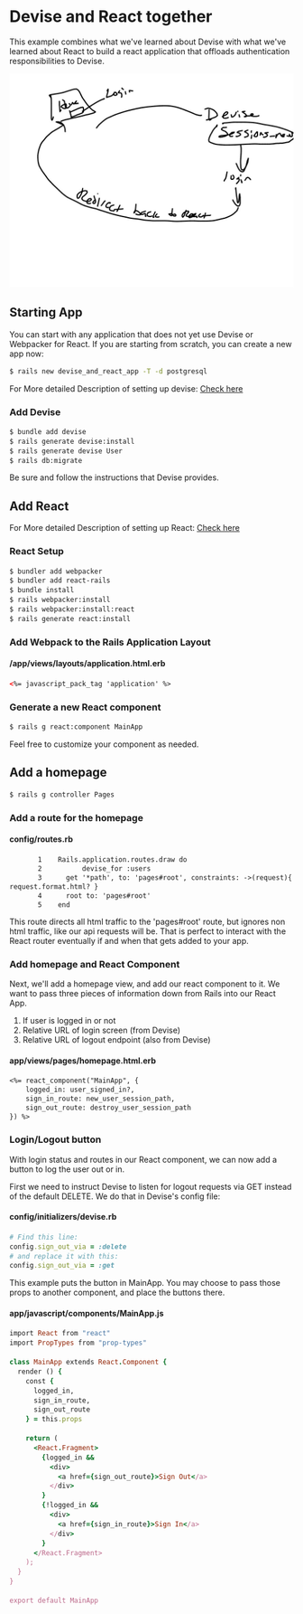 # Devise and React together
This example combines what we've learned about Devise with what we've learned about React to build a react application that offloads authentication responsibilities to Devise.

![devise and react together](./assets/devise-react-structure.jpg)

## Starting App

You can start with any application that does not yet use Devise or Webpacker for React.  If you are starting from scratch, you can create a new app now:
```bash
$ rails new devise_and_react_app -T -d postgresql
```

For More detailed Description of setting up devise: [Check here](./02-authorization-and-authentication/03_devise.md)
### Add Devise
```bash
$ bundle add devise
$ rails generate devise:install
$ rails generate devise User
$ rails db:migrate
```

Be sure and follow the instructions that Devise provides.



## Add React
For More detailed Description of setting up React: [Check here](./01-react-in-rails/02_Hello_World.md)

### React Setup
```bash
$ bundler add webpacker
$ bundler add react-rails
$ bundle install
$ rails webpacker:install
$ rails webpacker:install:react
$ rails generate react:install
```

### Add Webpack to the Rails Application Layout
#### /app/views/layouts/application.html.erb
```html
<%= javascript_pack_tag 'application' %>
```

### Generate a new React component
```bash
$ rails g react:component MainApp
```
Feel free to customize your component as needed.


## Add a homepage

```bash
$ rails g controller Pages
```

### Add a route for the homepage
#### config/routes.rb
```result
       1	Rails.application.routes.draw do
       2          devise_for :users
       3	  get '*path', to: 'pages#root', constraints: ->(request){ request.format.html? }
       4	  root to: 'pages#root'
       5	end
```
This route directs all html traffic to the 'pages#root' route, but ignores non html traffic, like our api requests will be.  That is perfect to interact with the React router eventually if and when that gets added to your app.

### Add homepage and React Component
Next, we'll add a homepage view, and add our react component to it.  We want to pass three pieces of information down from Rails into our React App.
1) If user is logged in or not
2) Relative URL of login screen (from Devise)
3) Relative URL of logout endpoint (also from Devise)

#### app/views/pages/homepage.html.erb
```result
<%= react_component("MainApp", {
    logged_in: user_signed_in?,
    sign_in_route: new_user_session_path,
    sign_out_route: destroy_user_session_path
}) %>
```

### Login/Logout button
With login status and routes in our React component, we can now add a button to log the user out or in.

First we need to instruct Devise to listen for logout requests via GET instead of the default DELETE.  We do that in Devise's config file:

#### config/initializers/devise.rb
```ruby
# Find this line:
config.sign_out_via = :delete
# and replace it with this:
config.sign_out_via = :get
```

This example puts the button in MainApp.  You may choose to pass those props to another component, and place the buttons there.


#### app/javascript/components/MainApp.js
```ruby
import React from "react"
import PropTypes from "prop-types"

class MainApp extends React.Component {
  render () {
    const {
      logged_in,
      sign_in_route,
      sign_out_route
    } = this.props

    return (
      <React.Fragment>
        {logged_in &&
          <div>
            <a href={sign_out_route}>Sign Out</a>
          </div>
        }
        {!logged_in &&
          <div>
            <a href={sign_in_route}>Sign In</a>
          </div>
        }
      </React.Fragment>
    );
  }
}

export default MainApp
```
